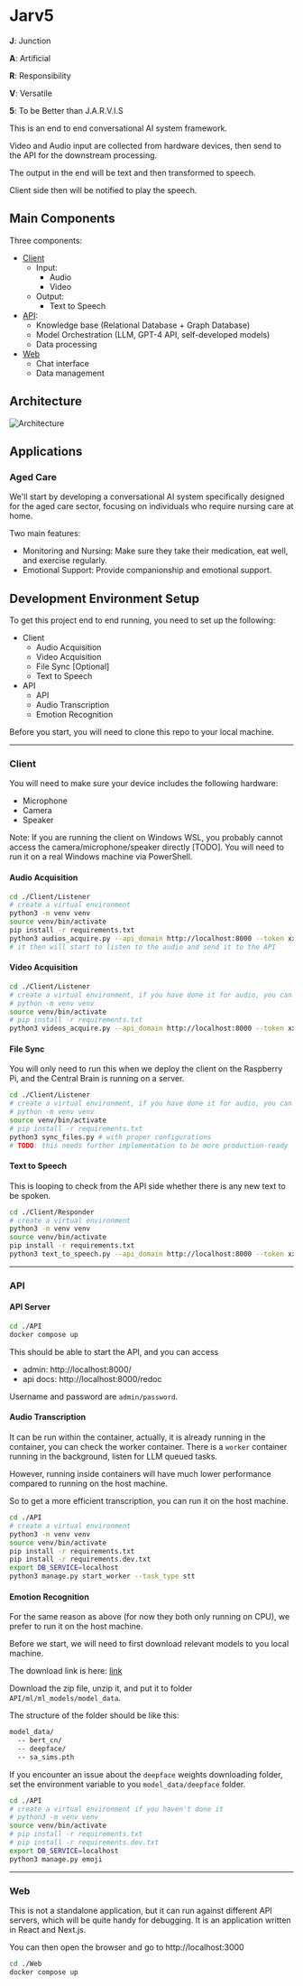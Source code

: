 # Jarv5

**J**: Junction

**A**: Artificial

**R**: Responsibility

**V**: Versatile

**5**: To be Better than J.A.R.V.I.S

This is an end to end conversational AI system framework.

Video and Audio input are collected from hardware devices, then send to the API for the downstream processing.

The output in the end will be text and then transformed to speech.

Client side then will be notified to play the speech.

## Main Components

Three components:

- [Client](./docs/Client.md)
    - Input:
        - Audio
        - Video
    - Output:
        - Text to Speech
- [API](./docs/API.md):
    - Knowledge base (Relational Database + Graph Database)
    - Model Orchestration (LLM, GPT-4 API, self-developed models)
    - Data processing
- [Web](./docs/Web.md)
    - Chat interface
    - Data management

## Architecture

![Architecture](./docs/imgs/jarv5.png)

## Applications

### Aged Care

We'll start by developing a conversational AI system specifically designed for the aged care sector,
focusing on individuals who require nursing care at home.

Two main features:

- Monitoring and Nursing: Make sure they take their medication, eat well, and exercise regularly.
- Emotional Support: Provide companionship and emotional support.

## Development Environment Setup

To get this project end to end running, you need to set up the following:

- Client
    - Audio Acquisition
    - Video Acquisition
    - File Sync [Optional]
    - Text to Speech
- API
    - API
    - Audio Transcription
    - Emotion Recognition

Before you start, you will need to clone this repo to your local machine.

---

### Client

You will need to make sure your device includes the following hardware:

- Microphone
- Camera
- Speaker

Note: If you are running the client on Windows WSL, you probably cannot access the camera/microphone/speaker
directly [TODO].
You will need to run it on a real Windows machine via PowerShell.

#### Audio Acquisition

```bash
cd ./Client/Listener
# create a virtual environment
python3 -m venv venv
source venv/bin/activate
pip install -r requirements.txt
python3 audios_acquire.py --api_domain http://localhost:8000 --token xxx_create_a_token_from_api_xxx --model medium
# it then will start to listen to the audio and send it to the API
```

#### Video Acquisition

```bash
cd ./Client/Listener
# create a virtual environment, if you have done it for audio, you can skip this step
# python -m venv venv
source venv/bin/activate
# pip install -r requirements.txt
python3 videos_acquire.py --api_domain http://localhost:8000 --token xxx_create_a_token_from_api_xxx
```

#### File Sync

You will only need to run this when we deploy the client on the Raspberry Pi, and the Central Brain is running on a
server.

```bash
cd ./Client/Listener
# create a virtual environment, if you have done it for audio, you can skip this step
# python -m venv venv
source venv/bin/activate
# pip install -r requirements.txt
python3 sync_files.py # with proper configurations
# TODO: this needs further implementation to be more production-ready
```

#### Text to Speech

This is looping to check from the API side whether there is any new text to be spoken.

```bash
cd ./Client/Responder
# create a virtual environment
python3 -m venv venv
source venv/bin/activate
pip install -r requirements.txt
python3 text_to_speech.py --api_domain http://localhost:8000 --token xxx_create_a_token_from_api_xxx
```

-----

### API

#### API Server

```bash
cd ./API
docker compose up
```

This should be able to start the API, and you can access

- admin: http://localhost:8000/
- api docs: http://localhost:8000/redoc

Username and password are `admin/password`.

#### Audio Transcription

It can be run within the container, actually, it is already running in the container, you can check the worker
container.
There is a `worker` container running in the background, listen for LLM queued tasks.

However, running inside containers will have much lower performance compared to running on the host machine.

So to get a more efficient transcription, you can run it on the host machine.

```bash
cd ./API
# create a virtual environment
python3 -m venv venv
source venv/bin/activate
pip install -r requirements.txt
pip install -r requirements.dev.txt
export DB_SERVICE=localhost
python3 manage.py start_worker --task_type stt
```

#### Emotion Recognition

For the same reason as above (for now they both only running on CPU), we prefer to run it on the host machine.

Before we start, we will need to first download relevant models to you local machine.

The download link is
here: [link](http://pascalsun.quickconnect.to/d/s/xnxJWIgf1NjhCHpwLSC3OzgicsZkFwo5/_-Y0ZG2FnJUp5meY0lK4bmlmEKdoPpS--GbSgTARDPAs)

Download the zip file, unzip it, and put it to folder `API/ml/ml_models/model_data`.

The structure of the folder should be like this:

```bash
model_data/
  -- bert_cn/
  -- deepface/
  -- sa_sims.pth
```

If you encounter an issue about the `deepface` weights downloading folder, set the environment variable
to you `model_data/deepface` folder.

```bash
cd ./API
# create a virtual environment if you haven't done it
# python3 -m venv venv
source venv/bin/activate
# pip install -r requirements.txt
# pip install -r requirements.dev.txt
export DB_SERVICE=localhost
python3 manage.py emoji
```

---

### Web

This is not a standalone application, but it can run against different API servers, which will be quite handy for
debugging.
It is an application written in React and Next.js.

You can then open the browser and go to http://localhost:3000

```bash
cd ./Web
docker compose up
```

